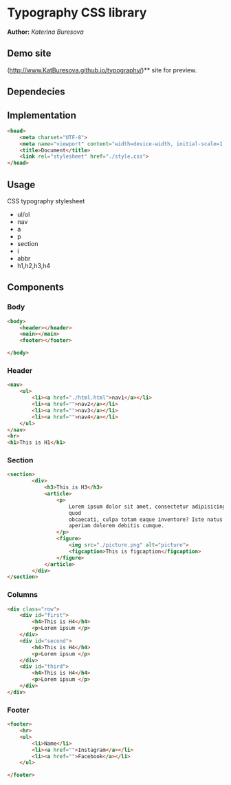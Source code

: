 # Typography CSS library
**Author:** *Katerina Buresova*
## Demo site
(http://www.KatBuresova.github.io/typography/)** site for preview.
## Dependecies

## Implementation
```html
<head>
    <meta charset="UTF-8">
    <meta name="viewport" content="width=device-width, initial-scale=1.0">
    <title>Document</title>
    <link rel="stylesheet" href="./style.css">
</head>
```
## Usage
CSS typography stylesheet
* ul/ol
* nav
* a
* p
* section
* i
* abbr
* h1,h2,h3,h4
## Components
### Body
```html
<body>
    <header></header>
    <main></main>
    <footer></footer>

</body>
```
### Header
```html
<nav>
    <ul>
        <li><a href="./html.html">nav1</a></li>
        <li><a href="">nav2</a></li>
        <li><a href="">nav3</a></li>
        <li><a href="">nav4</a></li>
    </ul>
</nav>
<hr>
<h1>This is H1</h1>

```
### Section
```html
<section>
        <div>
            <h3>This is H3</h3>
            <article>
                <p>
                    Lorem ipsum dolor sit amet, consectetur adipisicing elit. Facere quidem consequatur doloremque
                    quod
                    obcaecati, culpa totam eaque inventore? Iste natus delectus vel porro reprehenderit commodi id
                    aperiam dolorem debitis cumque.
                </p>
                <figure>
                    <img src="./picture.png" alt="picture">
                    <figcaption>This is figcaption</figcaption>
                </figure>
            </article>
        </div>
</section>
```
### Columns
```html
<div class="row">
    <div id="first">
        <h4>This is H4</h4>
        <p>Lorem ipsum </p>
    </div>
    <div id="second">
        <h4>This is H4</h4>
        <p>Lorem ipsum </p>
    </div>
    <div id="third">
        <h4>This is H4</h4>
        <p>Lorem ipsum </p>
    </div>
</div>

```
### Footer
```html
<footer>
    <hr>
    <ul>
        <li>Name</li>
        <li><a href="">Instagram</a></li>
        <li><a href="">Facebook</a></li>
    </ul>

</footer>
```
